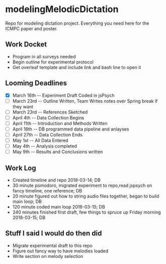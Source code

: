 # modelingMelodicDictation

Repo for modeling dictation project.
Everything you need here for the ICMPC paper and poster.

## Work Docket

* Program in all surveys needed
* Begin outline for experimental protocol 
* Get overleaf template and include link and bash line to open it

## Looming Deadlines

* [X] March 16th -- Experiment Draft Coded in jsPsych
* [ ] March 23rd -- Outline Written, Team Writes notes over Spring break if they want
* [ ] March 23rd -- References Sketched
* [ ] April 4th -- Data Collection Begins
* [ ] April 11th -- Introduction and Methods Written
* [ ] April 18th -- DB programmed data pipeline and anlayses
* [ ] April 27th -- Data Collection Ends
* [ ] May 1st -- All Data Entered
* [ ] May 4th  -- Analysis completed 
* [ ] May 9th -- Results and Conclusions written

## Work Log
 
* Created timeline and repo 2018-03-14; DB
* 30 minute pomodoro, migrated experiment to repo,read jspsych on fancy timeline, one reference; DB
* 20 minute figured out how to string audio files together, began to build main loop; DB
* 120 minute coded main loop 2018-03-15; DB
* 240 minutes finished first draft, few things to spruce up Friday morning 2018-03-15; DB

## Stuff I said I would do then did

* Migrate experimental draft to this repo
* Figure out fancy way to have melodies loaded
* Write section on melody selection
